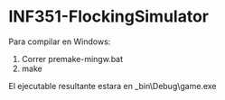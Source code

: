 # INF351-FlockingSimulator

Para compilar en Windows:
1. Correr premake-mingw.bat
2. make

El ejecutable resultante estara en _bin\Debug\game.exe